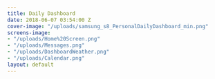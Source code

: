 ```yaml
---
title: Daily Dashboard
date: 2018-06-07 03:54:00 Z
cover-image: "/uploads/samsung_s8_PersonalDailyDashboard_min.png"
screens-image:
- "/uploads/Home%20Screen.png"
- "/uploads/Messages.png"
- "/uploads/DashboardWeather.png"
- "/uploads/Calendar.png"
layout: default
---
```


